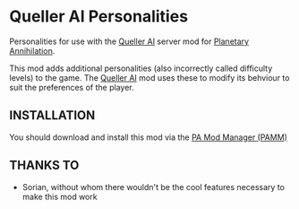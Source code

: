 Queller AI Personalities
========================

Personalities for use with the [Queller AI](https://github.com/Quitch/Queller-AI) server mod for [Planetary Annihilation](http://www.uberent.com/pa).

This mod adds additional personalities (also incorrectly called difficulty levels) to the game. The [Queller AI](https://github.com/Quitch/Queller-AI) mod uses these to modify its behviour to suit the preferences of the player.

## INSTALLATION

You should download and install this mod via the [PA Mod Manager (PAMM)](https://forums.uberent.com/threads/pa-mod-manager-pamm-cross-platform.59992/)

## THANKS TO

- Sorian, without whom there wouldn't be the cool features necessary to make this mod work